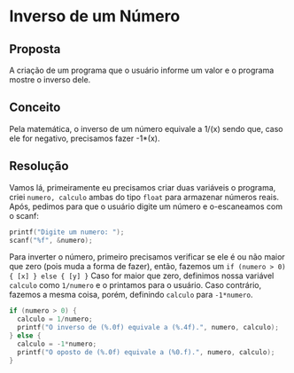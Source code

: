 # Inverso de um Número

## Proposta

A criação de um programa que o usuário informe um valor e o programa mostre o inverso dele.

## Conceito

Pela matemática, o inverso de um número equivale a 1/(x) sendo que, caso ele for negativo, precisamos fazer -1*(x).

## Resolução

Vamos lá, primeiramente eu precisamos criar duas variáveis o programa, criei ``numero, calculo`` ambas do tipo `float` para armazenar números reais. Após, pedimos para que o usuário digite um número e o-escaneamos com o scanf:
```c
printf("Digite um numero: ");
scanf("%f", &numero);
```

Para inverter o número, primeiro precisamos verificar se ele é ou não maior que zero (pois muda a forma de fazer), então, fazemos um ``if (numero > 0) { [x] } else { [y] }`` 
Caso for maior que zero, definimos nossa variável ``calculo`` como ``1/numero`` e o printamos para o usuário. Caso contrário, fazemos a mesma coisa, porém, definindo ``calculo`` para ``-1*numero``.
```c
if (numero > 0) {
  calculo = 1/numero;
  printf("O inverso de (%.0f) equivale a (%.4f).", numero, calculo);
} else {
  calculo = -1*numero;
  printf("O oposto de (%.0f) equivale a (%0.f).", numero, calculo);
}
```

